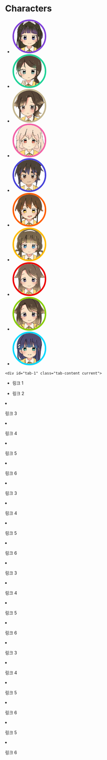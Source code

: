 
# Characters

<div class="container2">
	<ul class="tabs" style="max-width: 700px;">
		<li class="tab-link current" data-tab="tab-1"><img src="./assets/chr/Duanmuci/face.png" style="max-width: 100px; border-radius: 50%; border: 5px solid #8041D9;"></li>
		<li class="tab-link" data-tab="tab-2"><img src="./assets/chr/Zaiyu/face.png" style="max-width: 100px; border-radius: 50%; border: 5px solid #1DD296;"></li>
		<li class="tab-link" data-tab="tab-3"><img src="./assets/chr/Ranqiu/face.png" style="max-width: 100px; border-radius: 50%; border: 5px solid #C4B68F;"></li>
		<li class="tab-link" data-tab="tab-4"><img src="./assets/chr/Yanhui/face.png" style="max-width: 100px; border-radius: 50%; border: 5px solid #F361A6;"></li>
		<li class="tab-link" data-tab="tab-5"><img src="./assets/chr/Zhongyou/face.png" style="max-width: 100px; border-radius: 50%; border: 5px solid #4641D9;"></li>
		<li class="tab-link" data-tab="tab-6"><img src="./assets/chr/Yanyan/face.png" style="max-width: 100px; border-radius: 50%; border: 5px solid #FF5E00;"></li>
		<li class="tab-link" data-tab="tab-7"><img src="./assets/chr/Bushang/face.png" style="max-width: 100px; border-radius: 50%; border: 5px solid #FFBB00;"></li>
		<li class="tab-link" data-tab="tab-8"><img src="./assets/chr/Rangeng/face.png" style="max-width: 100px; border-radius: 50%; border: 5px solid #ED0000;"></li>
		<li class="tab-link" data-tab="tab-9"><img src="./assets/chr/Ranyong/face.png" style="max-width: 100px; border-radius: 50%; border: 5px solid #87CE00;"></li>
		<li class="tab-link" data-tab="tab-10"><img src="./assets/chr/Minsun/face.png" style="max-width: 100px; border-radius: 50%; border: 5px solid #00D8FF;"></li>
	</ul>

	<div id="tab-1" class="tab-content current">

* 링크 1
* 링크 2

	</div>
	<div id="tab-2" class="tab-content">

* 링크 3
* 링크 4

	</div>
	<div id="tab-3" class="tab-content">

* 링크 5
* 링크 6

	</div>
    <div id="tab-4" class="tab-content">

* 링크 3
* 링크 4

	</div>
	<div id="tab-5" class="tab-content">

* 링크 5
* 링크 6

	</div>
    <div id="tab-6" class="tab-content">

* 링크 3
* 링크 4

	</div>
	<div id="tab-7" class="tab-content">

* 링크 5
* 링크 6

	</div>
    <div id="tab-8" class="tab-content">

* 링크 3
* 링크 4

	</div>
	<div id="tab-9" class="tab-content">

* 링크 5
* 링크 6

	</div>
    <div id="tab-10" class="tab-content">

* 링크 5
* 링크 6

	</div>
</div>
